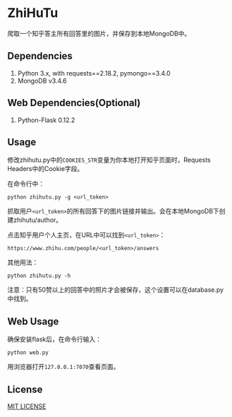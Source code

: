 # ZhiHuTu

爬取一个知乎答主所有回答里的图片，并保存到本地MongoDB中。


## Dependencies
1. Python 3.x, with requests==2.18.2, pymongo==3.4.0
2. MongoDB v3.4.6

## Web Dependencies(Optional)
1. Python-Flask 0.12.2


## Usage

修改zhihutu.py中的`COOKIES_STR`变量为你本地打开知乎页面时，Requests Headers中的Cookie字段。

在命令行中：

    python zhihutu.py -g <url_token>

抓取用户`<url_token>`的所有回答下的图片链接并输出。会在本地MongoDB下创建zhihutu/author。

点击知乎用户个人主页，在URL中可以找到`<url_token>`：

    https://www.zhihu.com/people/<url_token>/answers

其他用法：

    python zhihutu.py -h

注意：只有50赞以上的回答中的照片才会被保存，这个设置可以在database.py中找到。

## Web Usage

确保安装flask后，在命令行输入：

    python web.py

用浏览器打开`127.0.0.1:7070`查看页面。

## License

[MIT LICENSE][1]

[1]: https://raw.githubusercontent.com/Zing22/zhihutu/master/LICENSE
